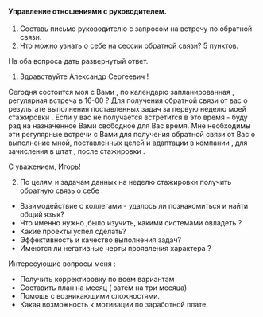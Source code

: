 #### Управление отношениями с руководителем.

1. Составь письмо руководителю с запросом на встречу по обратной связи.
2. Что можно узнать о себе на сессии обратной связи? 5 пунктов.

На оба вопроса дать развернутый ответ.



1. Здравствуйте Александр Сергеевич !

Сегодня состоится моя с Вами , по календарю  запланированная , регулярная встреча в 16-00  ? 
Для получения обратной связи от вас о результате выполнения поставленных задач за первую неделю моей стажировки .
Если у вас не получается встретится в это время - буду рад на назначенное Вами свободное для Вас время. 
Мне необходимы эти регулярные встречи с Вами для получения обратной связи от Вас о выполнение мной, поставленных целей и адаптации в компании , для зачисления в штат , после стажировки .

С уважением, Игорь!



2. По целям и задачам данных на неделю стажировки получить обратную связь о себе :

- Взаимодействие с коллегами - удалось ли познакомиться и найти общий язык? 
- Что именно  нужно ,было изучить, какими системами овладеть ?
- Какие проекты успел сделать?
- Эффективность и качество выполнения задач?
- Имеются ли негативные черты проявления характера ?

Интересующие вопросы меня : 

- Получить корректировку по всем вариантам
- Составить план на месяц ( затем на три месяца)
- Помощь с возникающими сложностями.
- Какая возможность к мотивации по заработной плате.



